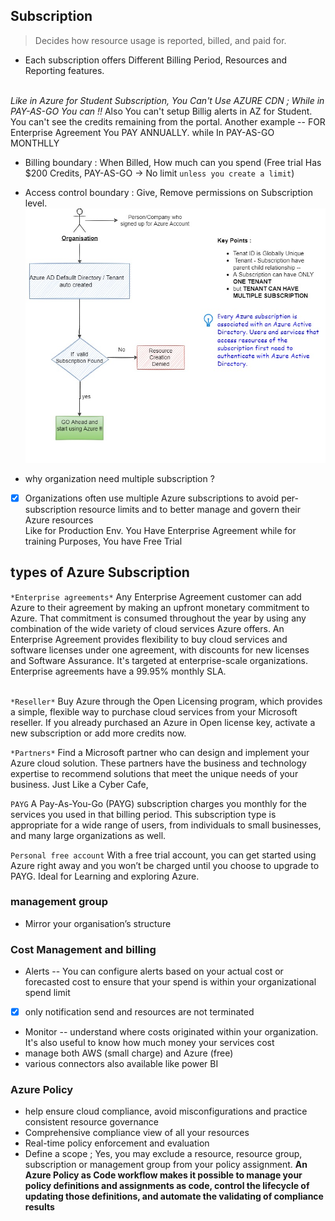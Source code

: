 ## Subscription
> Decides how resource usage is reported, billed, and paid for.

- Each subscription offers Different Billing Period, Resources and Reporting features.

 <br>    *Like in Azure for Student Subscription, You Can't Use AZURE CDN ; While in PAY-AS-GO You can !!*
     Also You can't setup Billig alerts in AZ for Student. You can't see the credits remaining from the portal.
     Another example -- FOR Enterprise Agreement You PAY ANNUALLY. while In PAY-AS-GO MONTHLLY

- Billing boundary : When Billed, How much can you spend (Free trial Has $200 Credits, PAY-AS-GO -> No limit `unless you create a limit`)
- Access control boundary : Give, Remove permissions on Subscription level.
![How Azure AD Is Linked to subscription](https://github.com/Ananyojha/spare-images/blob/main/AD%20vs%20AAD-Page-1.jpg?raw=true)

- why organization need multiple subscription ?
- [x] Organizations often use multiple Azure subscriptions to avoid per-subscription resource limits and to better manage and govern their Azure resources
<br> Like for Production Env. You Have Enterprise Agreement while for training Purposes, You have Free Trial 

## types of Azure Subscription

`*Enterprise agreements*`
Any Enterprise Agreement customer can add Azure to their agreement by making an upfront monetary commitment to Azure. That commitment is consumed throughout the year by using any combination of the wide variety of cloud services Azure offers. An Enterprise Agreement provides flexibility to buy cloud services and software licenses under one agreement, with discounts for new licenses and Software Assurance. It's targeted at enterprise-scale organizations. Enterprise agreements have a 99.95% monthly SLA.

<br>`*Reseller*`
Buy Azure through the Open Licensing program, which provides a simple, flexible way to purchase cloud services from your Microsoft reseller. If you already purchased an Azure in Open license key, activate a new subscription or add more credits now.

`*Partners*`
Find a Microsoft partner who can design and implement your Azure cloud solution. These partners have the business and technology expertise to recommend solutions that meet the unique needs of your business. Just Like a Cyber Cafe, 

`PAYG`
A Pay-As-You-Go (PAYG) subscription charges you monthly for the services you used in that billing period. This subscription type is appropriate for a wide range of users, from individuals to small businesses, and many large organizations as well.

`Personal free account`
With a free trial account, you can get started using Azure right away and you won’t be charged until you choose to upgrade to PAYG. Ideal for Learning and exploring Azure.


### management group
- Mirror your organisation’s structure

### Cost Management and billing
- Alerts -- You can configure alerts based on your actual cost or forecasted cost to ensure that your spend is within your organizational spend limit
     
 - [x] only notification send and resources are not terminated
- Monitor -- understand where costs originated within your organization. It's also useful to know how much money your services cost
- manage both AWS (small charge) and Azure (free)
- various connectors also available like power BI

### Azure Policy 
- help ensure cloud compliance, avoid misconfigurations and practice consistent resource governance
- Comprehensive compliance view of all your resources
- Real-time policy enforcement and evaluation
- Define a scope ; Yes, you may exclude a resource, resource group, subscription or management group from your policy assignment.
**An Azure Policy as Code workflow makes it possible to manage your policy definitions and assignments as code, control the lifecycle of updating those definitions, and automate the validating of compliance results**
